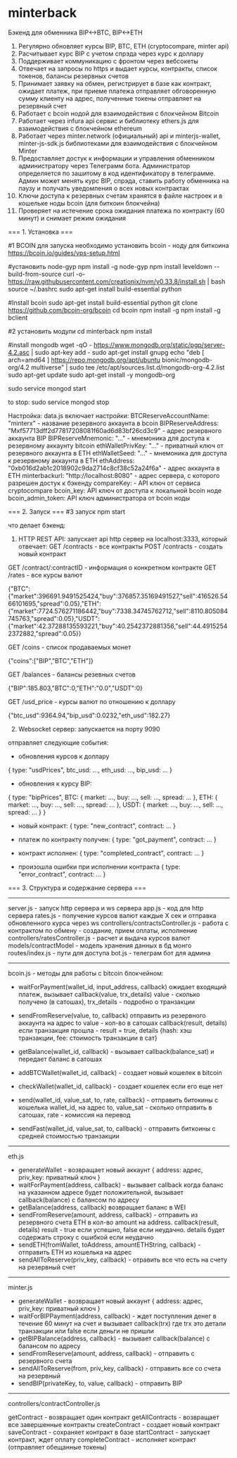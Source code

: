 # minterback

Бэкенд для обменника BIP<->BTC, BIP<->ETH

1. Регулярно обновляет курсы BIP, BTC, ETH (cryptocompare, minter api)
2. Расчитывает курс BIP с учетом спрэда через курс к доллару
3. Поддерживает коммуникацию с фронтом через вебсокеты
4. Отвечает на запросы по https и выдает курсы, контракты, список токенов, балансы резервных счетов
5. Принимает заявку на обмен, регистрирует в базе как контракт, ожидает платеж, при приеме платежа отправляет обговоренную сумму
   клиенту на адрес, полученные токены отправляет на резервный счет
6. Работает с bcoin нодой для взаимодействия с блокчейном Bitcoin
7. Работает через infura api сервис и библиотеку ethers.js для взаимодействия с блокчейном ethereum
8. Работает через minter.network (официальный) api и minterjs-wallet, minter-js-sdk.js библиотеками для взаимодействия с блокчейном Minter
9. Предоставляет достук к информации и управления обменником администратору через Телеграмм бота. Администратор определяется по зашитому в код идентификатору в телеграмме. Админ может менять курс BIP, спрэда, ставить работу обменника на паузу и получать уведомления о всех новых контрактах
10. Ключи доступа к резервных счетам хранятся в файле настроек и в кошельке ноды bcoin (для биткоин блокчейна)
11. Проверяет на истечение срока ожидания платежа по контракту (60 минут) и снимает режим ожидания

=== 1. Установка ===

#1 BCOIN
для запуска необходимо установить bcoin - ноду для биткоина
https://bcoin.io/guides/vps-setup.html

#установить node-gyp
npm install -g node-gyp
npm install leveldown --build-from-source
curl -o- https://raw.githubusercontent.com/creationix/nvm/v0.33.8/install.sh | bash
source ~/.bashrc
sudo apt-get install build-essential python

#Install bcoin
sudo apt-get install build-essential python
git clone https://github.com/bcoin-org/bcoin
cd bcoin
npm install -g
npm install -g bclient

#2 установить модули
cd minterback
npm install

#install mongodb
wget -qO - https://www.mongodb.org/static/pgp/server-4.2.asc | sudo apt-key add -
sudo apt-get install gnupg
echo "deb [ arch=amd64 ] https://repo.mongodb.org/apt/ubuntu bionic/mongodb-org/4.2 multiverse" | sudo tee /etc/apt/sources.list.d/mongodb-org-4.2.list
sudo apt-get update
sudo apt-get install -y mongodb-org

sudo service mongod start

to stop:
sudo service mongod stop

Настройка:
data.js включает настройки:
BTCReserveAccountName: "minterx" - название резервного аккаунта в bcoin
BIPReserveAddress: "Mxf57713dff2d77817208081f60ad6d83bf26cd3c9" - адрес резервного аккаунта BIP
BIPReserveMnemonic: "..." - мнемоника для доступа к резервному аккаунту bitcoin
ethWalletPrivKey: "..." - приватный ключ от резервного аккаунта в ETH
ethWalletSeed: "..." - мнемоника для доступа к резервному аккаунта в ETH
ethAddress: "0xb016d2ab1c2018902c9da2714c8cf38c52a24f6a" - адрес аккаунта в ETH
minterbackurl: "http://localhost:8080" - адрес сервера, с которого разрешен достук к бэкенду
compareKey: - API ключ от сервиса cryptocompare
bcoin_key: API ключ от доступа к локальной bcoin ноде
bcoin_admin_token: API ключ администратора от bcoin ноды

=== 2. Запуск ===
#3 запуск
npm start

что делает бэкенд:

1. HTTP REST API:
   запускает api http сервер на localhost:3333, который отвечает:
   GET /contracts - все контракты
   POST /contracts - создать новый контракт

GET /contract/:contractID - информация о конкретном контракте
GET /rates - все курсы валют

{"BTC":{"market":396691.9491525424,"buy":376857.35169491527,"sell":416526.5466101695,"spread":0.05},"ETH":{"market":7724.576271186442,"buy":7338.34745762712,"sell":8110.805084745763,"spread":0.05},"USDT":{"market":42.37288135593221,"buy":40.2542372881356,"sell":44.49152542372882,"spread":0.05}}

GET /coins - список продаваемых монет

{"coins":["BIP","BTC","ETH"]}

GET /balances - балансы резевных счетов

{"BIP":185.803,"BTC":0,"ETH":"0.0","USDT":0}

GET /usd_price - курсы валют по отношению к доллару

{"btc_usd":9364.94,"bip_usd":0.0232,"eth_usd":182.27}

2. Websocket сервер:
   запускается на порту 9090

отправляет следующие события:

- обновления курсов к доллару

{
type: "usdPrices",
btc_usd: ...,
eth_usd: ...,
bip_usd: ...
}

- обновления к курсу BIP:

{
type: "bipPrices",
BTC: {
market: ...,
buy: ...,
sell: ...,
spread: ...
},
ETH: {
market: ...,
buy: ...,
sell: ...,
spread: ...
},
USDT: {
market: ...,
buy: ...,
sell: ...,
spread: ...
}
}

- новый контракт:
  { type: "new_contract", contract: ... }

- платеж по контракту получен:
  { type: "got_payment", contract: ... }

- контракт исполнен:
  {
  type: "completed_contract",
  contract: ...
  }
- произошла ошибки при исполнении контракта
  { type: "error_contract", contract: ... }

=== 3. Структура и содержание сервера ===

---

server.js - запуск http сервера и ws сервера
app.js - код для http сервера
rates.js - получение курсов валют каждые X сек и отправка обновленного курса через ws
controllers/contractsController.js - работа с контрактом по обмену - создание, прием оплаты, исполнение
controllers/ratesController.js - расчет и выдача курсов валют
models/contractModel - модель хранения данных в бд монго
routes/index.js - пути для доступа
bot.js - телеграм бот для админа

---

bcoin.js - методы для работы с bitcoin блокчейном:

- waitForPayment(wallet_id, input_address, callback)
  ожидает входящий платеж, вызывает callback(value, trx_details) value - сколько получено (в сатошах),
  trx_details - подробно о транзакции

- sendFromReserve(value, to, callback)
  отправить из резервного аккаунта на адрес to
  value - кол-во в сатошах
  callback(result, details)
  если транзакция прошла - result = true, details {hash: хэш транзакции, fee: стоимость транзакции в сат}

- getBalance(wallet_id, callback) - вызывает callback(balance_sat) и передает баланс в сатошах
- addBTCWallet(wallet_id, callback) - создает новый кошелек в bitcoin
- checkWallet(wallet_id, callback) - создает кошелек если его еще нет
- send(wallet_id, value_sat, to, rate, callback) - отправить битокины с кошелька wallet_id, на адрес to, value_sat - сколько отправить в сатошах,
  rate - комиссия на перевод

- sendFast(wallet_id, value_sat, to, callback) - отправить биткоины с средней стоимостью транзакции

---

eth.js

- generateWallet - возвращает новый аккаунт { address: адрес, priv_key: приватный ключ }
- waitForPayment(address, callback) - вызывает callback когда баланс на указанном адресе будет положительной, вызывает callback(balance)
  с балансом по адресу
- getBalance(address, callback) возвращает баланс в WEI
- sendFromReserve(amount, address, callback) - отправить из резервного счета ETH в кол-во amount на address. callback(result, details)
  result - true если успешно, false если неудачно. details будет содержать строку с ошибкой если неудачно
- sendETH(fromWallet, toAddress, amountETHString, callback) - отправить ETH из кошелька на адрес
- sendAllToReserve(priv_key, callback) - отравить все что есть на счету на резервный счет

---

minter.js

- generateWallet - возвращает новый аккаунт { address: адрес, priv_key: приватный ключ }
- waitForBIPPayment(address, callback) - ждет поступления денег в течение 60 минут на счет и вызывает callback(trx) где trx это детали транзакции или false если деньги не пришли
- getBIPBalance(address, callback) - вызывает callback(balance) с балансом по адресу
- sendFromReserve(amount, address, callback) - отправить с резервного счета
- sendAllToReserve(from, priv_key, callback) - отправить все со счета на резервный
- sendBIP(privateKey, to, value, callback) - отправить BIP

---

controllers/contractController.js

getContract - возвращает один контракт
getAllContracts - возвращает все завершенные контракты
createContract - создает новый контракт
saveContract - сохраняет контракт в базе
startContract - запускает контракт, ждет оплату
completeContract - исполняет контракт (отправляет обещанные токены)
